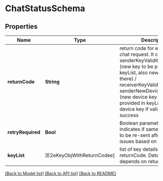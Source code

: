 # ChatStatusSchema

## Properties
Name | Type | Description | Notes
------------ | ------------- | ------------- | -------------
**returnCode** | **String** | return code for e2e encrypted chat request. It can be senderKeyValidityExpired (new key to be provided in keyList, also new device key if there) / receiverKeyValidationError / senderNewDeviceKeyAvailable (new device key to be provided in keyList, also same device key if validity expired) / success | [optional] 
**retryRequired** | **Bool** | Boolean parameter which indicates if same chat needs to be re-sent after resolving issues based on returnCode | [optional] 
**keyList** | [E2eKeyObjWithReturnCodee] | list of key details based on returnCode. Details of this list depends on returnCode. | [optional] 

[[Back to Model list]](../README.md#documentation-for-models) [[Back to API list]](../README.md#documentation-for-api-endpoints) [[Back to README]](../README.md)


